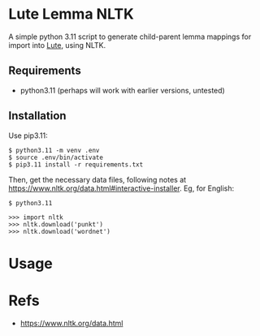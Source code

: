 # Lute Lemma NLTK

A simple python 3.11 script to generate child-parent lemma mappings for import into [Lute](https://github.com/jzohrab/lute), using NLTK.


## Requirements

* python3.11 (perhaps will work with earlier versions, untested)

## Installation

Use pip3.11:

```
$ python3.11 -m venv .env
$ source .env/bin/activate
$ pip3.11 install -r requirements.txt
```

Then, get the necessary data files, following notes at https://www.nltk.org/data.html#interactive-installer.  Eg, for English:


```
$ python3.11

>>> import nltk
>>> nltk.download('punkt')
>>> nltk.download('wordnet')
```

# Usage


# Refs

- https://www.nltk.org/data.html